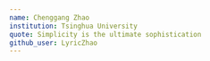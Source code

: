 ```yaml
---
name: Chenggang Zhao
institution: Tsinghua University
quote: Simplicity is the ultimate sophistication
github_user: LyricZhao
---
```

